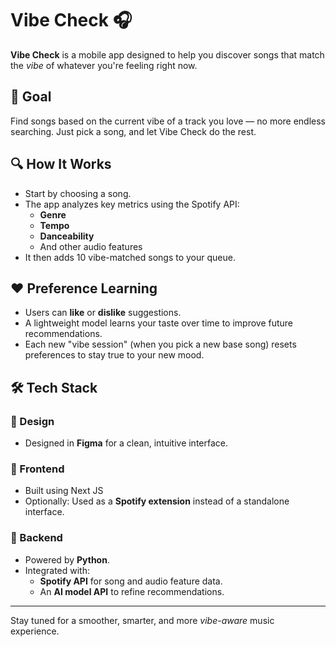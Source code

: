 # Vibe Check 🎧

**Vibe Check** is a mobile app designed to help you discover songs that match the *vibe* of whatever you're feeling right now.

## 🎯 Goal
Find songs based on the current vibe of a track you love — no more endless searching. Just pick a song, and let Vibe Check do the rest.

## 🔍 How It Works
- Start by choosing a song.
- The app analyzes key metrics using the Spotify API:
  - **Genre**
  - **Tempo**
  - **Danceability**
  - And other audio features
- It then adds 10 vibe-matched songs to your queue.

## ❤️ Preference Learning
- Users can **like** or **dislike** suggestions.
- A lightweight model learns your taste over time to improve future recommendations.
- Each new "vibe session" (when you pick a new base song) resets preferences to stay true to your new mood.

## 🛠 Tech Stack

### 🎨 Design
- Designed in **Figma** for a clean, intuitive interface.

### 🧩 Frontend
- Built using Next JS
- Optionally: Used as a **Spotify extension** instead of a standalone interface.

### 🧠 Backend
- Powered by **Python**.
- Integrated with:
  - **Spotify API** for song and audio feature data.
  - An **AI model API** to refine recommendations.

---

Stay tuned for a smoother, smarter, and more *vibe-aware* music experience.
